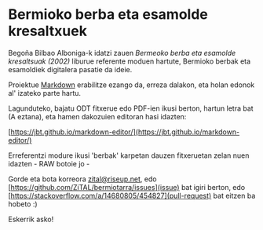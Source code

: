 # Bermioko berba eta esamolde kresaltxuek #

Begoña Bilbao Alboniga-k idatzi zauen *Bermeoko berba eta esamolde kresaltsuak (2002)* liburue referente moduen hartute, Bermioko berbak eta esamoldiek digitalera pasatie da ideie.

Proiektue [Markdown](https://en.wikipedia.org/wiki/Markdown) erabilitze ezango da, erreza dalakon, eta holan edonok al' izateko parte hartu.

Lagunduteko, bajatu ODT fitxerue edo PDF-ien ikusi berton, hartun letra bat (A eztana), eta hamen dakozuien editoran hasi idazten:

[https://jbt.github.io/markdown-editor/](https://jbt.github.io/markdown-editor/)

Erreferentzi modure ikusi 'berbak' karpetan dauzen fitxeruetan zelan nuen idazten - RAW botoie jo -

Gorde eta bota korreora zital@riseup.net, edo [https://github.com/ZiTAL/bermiotarra/issues](issue) bat igiri berton, edo [https://stackoverflow.com/a/14680805/454827](pull-request) bat eitzen ba hobeto :)

Eskerrik asko!


